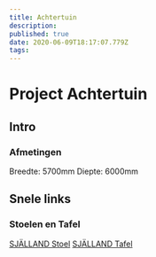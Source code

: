 ```yaml
---
title: Achtertuin
description: 
published: true
date: 2020-06-09T18:17:07.779Z
tags: 
---
```


# Project Achtertuin
## Intro

### Afmetingen
Breedte:	5700mm
Diepte:		6000mm

## Snele links
### Stoelen en Tafel
[SJÄLLAND Stoel](https://www.ikea.com/nl/nl/p/sjalland-tuinstoel-lichtgrijs-donkergrijs-10386501/)
[SJÄLLAND Tafel](https://www.ikea.com/nl/nl/p/sjalland-tafel-buiten-donkergrijs-lichtgrijs-s49264872/)